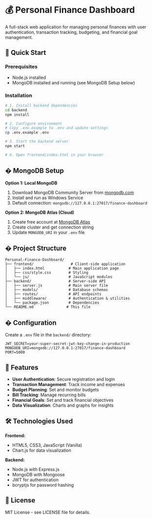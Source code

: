 # 💰 Personal Finance Dashboard

A full-stack web application for managing personal finances with user authentication, transaction tracking, budgeting, and financial goal management.

## 🚀 Quick Start

### Prerequisites
- Node.js installed
- MongoDB installed and running (see MongoDB Setup below)

### Installation
```bash
# 1. Install backend dependencies
cd backend
npm install

# 2. Configure environment
# Copy .env.example to .env and update settings
cp .env.example .env

# 3. Start the backend server
npm start

# 4. Open frontend/index.html in your browser
```

## �️ MongoDB Setup

**Option 1: Local MongoDB**
1. Download MongoDB Community Server from [mongodb.com](https://www.mongodb.com/try/download/community)
2. Install and run as Windows Service
3. Default connection: `mongodb://127.0.0.1:27017/finance-dashboard`

**Option 2: MongoDB Atlas (Cloud)**
1. Create free account at [MongoDB Atlas](https://www.mongodb.com/cloud/atlas)
2. Create cluster and get connection string
3. Update `MONGODB_URI` in your `.env` file

## � Project Structure

```
Personal-Finance-Dashboard/
├── frontend/                 # Client-side application
│   ├── index.html           # Main application page
│   ├── css/style.css        # Styling
│   └── js/                  # JavaScript modules
├── backend/                 # Server-side API
│   ├── server.js            # Main server file
│   ├── models/              # Database schemas
│   ├── routes/              # API endpoints
│   ├── middleware/          # Authentication & utilities
│   └── package.json         # Dependencies
└── README.md               # This file
```

## � Configuration

Create a `.env` file in the `backend/` directory:

```env
JWT_SECRET=your-super-secret-jwt-key-change-in-production
MONGODB_URI=mongodb://127.0.0.1:27017/finance-dashboard
PORT=5000
```

## 🌟 Features

- **User Authentication**: Secure registration and login
- **Transaction Management**: Track income and expenses
- **Budget Planning**: Set and monitor budgets
- **Bill Tracking**: Manage recurring bills
- **Financial Goals**: Set and track financial objectives
- **Data Visualization**: Charts and graphs for insights

## 🛠️ Technologies Used

**Frontend:**
- HTML5, CSS3, JavaScript (Vanilla)
- Chart.js for data visualization

**Backend:**
- Node.js with Express.js
- MongoDB with Mongoose
- JWT for authentication
- bcryptjs for password hashing

## 📝 License

MIT License - see LICENSE file for details.
